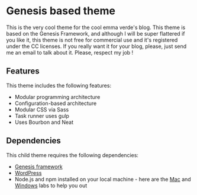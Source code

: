 # Genesis based theme

This is the very cool theme for the cool emma verde's blog.
This theme is based on the Genesis Framework, and although I will be super flattered if you like it, this theme is not free for commercial use and it's registered under the CC licenses. If you really want it for your blog, please, just send me an email to talk about it. Please, respect my job !


## Features

This theme includes the following features:

- Modular programming architecture
- Configuration-based architecture
- Modular CSS via Sass
- Task runner uses gulp
- Uses Bourbon and Neat

## Dependencies

This child theme requires the following dependencies:

- [Genesis framework](http://my.studiopress.com/themes/genesis/)
- [WordPress](https://wordpress.org/download/)
- Node.js and npm installed on your local machine - here are the [Mac]((https://camillevillard.io/labs/local-development-environment-setup-mac/node-npm)) and [Windows](https://camillevillard.io/labs/local-development-environment-setup-windows/node-npm) labs to help you out
